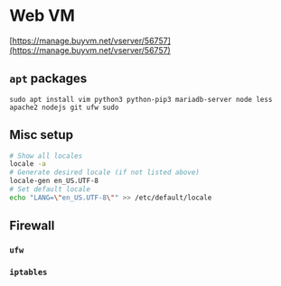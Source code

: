 # Web VM

[https://manage.buyvm.net/vserver/56757](https://manage.buyvm.net/vserver/56757)

## `apt` packages
```
sudo apt install vim python3 python-pip3 mariadb-server node less apache2 nodejs git ufw sudo
```

## Misc setup

```bash
# Show all locales
locale -a
# Generate desired locale (if not listed above)
locale-gen en_US.UTF-8
# Set default locale
echo "LANG=\"en_US.UTF-8\"" >> /etc/default/locale
```

## Firewall
### `ufw`
### `iptables`

<!--stackedit_data:
eyJoaXN0b3J5IjpbLTEzOTAyMzE1OF19
-->